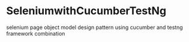 # SeleniumwithCucumberTestNg
selenium page object model design pattern using cucumber and testng framework combination

